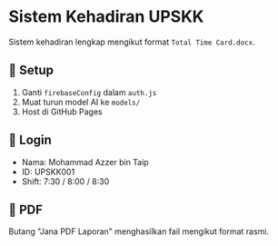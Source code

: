 # Sistem Kehadiran UPSKK

Sistem kehadiran lengkap mengikut format `Total Time Card.docx`.

## 🚀 Setup
1. Ganti `firebaseConfig` dalam `auth.js`
2. Muat turun model AI ke `models/`
3. Host di GitHub Pages

## 🔐 Login
- Nama: Mohammad Azzer bin Taip
- ID: UPSKK001
- Shift: 7:30 / 8:00 / 8:30

## 📄 PDF
Butang "Jana PDF Laporan" menghasilkan fail mengikut format rasmi.
